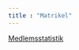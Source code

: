 ```yaml
---
title : "Matrikel"
---
```


[Medlemsstatistik](https://www.seniorschackstockholm.se/losen/Medlemsantal_SrS.pdf)